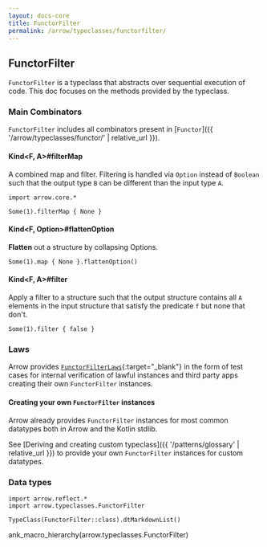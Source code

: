 ```yaml
---
layout: docs-core
title: FunctorFilter
permalink: /arrow/typeclasses/functorfilter/
---
```


## FunctorFilter




`FunctorFilter` is a typeclass that abstracts over sequential execution of code.
This doc focuses on the methods provided by the typeclass.

### Main Combinators

`FunctorFilter` includes all combinators present in [`Functor`]({{ '/arrow/typeclasses/functor/' | relative_url }}).

####  Kind<F, A>#filterMap

A combined map and filter. Filtering is handled via `Option` instead of `Boolean` such that the output type `B` can be different than the input type `A`.

```kotlin:ank
import arrow.core.*

Some(1).filterMap { None }
```

#### Kind<F, Option<A>>#flattenOption

**Flatten** out a structure by collapsing Options.

```kotlin:ank
Some(1).map { None }.flattenOption()
```

#### Kind<F, A>#filter

Apply a filter to a structure such that the output structure contains all `A` elements in the input structure that satisfy the predicate `f` but none that don't.

```kotlin:ank
Some(1).filter { false }
```

### Laws

Arrow provides [`FunctorFilterLaws`][functor_filter_law_source]{:target="_blank"} in the form of test cases for internal verification of lawful instances and third party apps creating their own `FunctorFilter` instances.

#### Creating your own `FunctorFilter` instances

Arrow already provides `FunctorFilter` instances for most common datatypes both in Arrow and the Kotlin stdlib.

See [Deriving and creating custom typeclass]({{ '/patterns/glossary' | relative_url }}) to provide your own `FunctorFilter` instances for custom datatypes.


### Data types

```kotlin:ank:replace
import arrow.reflect.*
import arrow.typeclasses.FunctorFilter

TypeClass(FunctorFilter::class).dtMarkdownList()
```

ank_macro_hierarchy(arrow.typeclasses.FunctorFilter)

[functor_filter_law_source]: https://github.com/arrow-kt/arrow-core/blob/master/arrow-core-test/src/main/kotlin/arrow/core/test/laws/FunctorFilterLaws.kt

